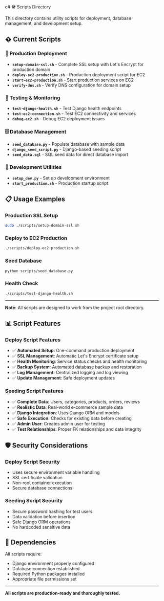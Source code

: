 c# 🛠️ Scripts Directory

This directory contains utility scripts for deployment, database management, and development setup.

## � Current Scripts

### 🚀 Production Deployment
- **`setup-domain-ssl.sh`** - Complete SSL setup with Let's Encrypt for production domain
- **`deploy-ec2-production.sh`** - Production deployment script for EC2
- **`start-ec2-production.sh`** - Start production services on EC2
- **`verify-dns.sh`** - Verify DNS configuration for domain setup

### 🧪 Testing & Monitoring  
- **`test-django-health.sh`** - Test Django health endpoints
- **`test-ec2-connection.sh`** - Test EC2 connectivity and services
- **`debug-ec2.sh`** - Debug EC2 deployment issues

### 🗄️ Database Management
- **`seed_database.py`** - Populate database with sample data
- **`django_seed_script.py`** - Django-based seeding script
- **`seed_data.sql`** - SQL seed data for direct database import

### 🔧 Development Utilities
- **`setup_dev.py`** - Set up development environment
- **`start_production.sh`** - Production startup script

## 📋 Usage Examples

### Production SSL Setup
```bash
sudo ./scripts/setup-domain-ssl.sh
```

### Deploy to EC2 Production
```bash
./scripts/deploy-ec2-production.sh
```

### Seed Database
```bash
python scripts/seed_database.py
```

### Health Check
```bash
./scripts/test-django-health.sh
```

---

**Note:** All scripts are designed to work from the project root directory.

## 📊 Script Features

### Deploy Script Features
- ✅ **Automated Setup**: One-command production deployment
- ✅ **SSL Management**: Automatic Let's Encrypt certificate setup
- ✅ **Health Monitoring**: Service status checks and health monitoring
- ✅ **Backup System**: Automated database backup and restoration
- ✅ **Log Management**: Centralized logging and log viewing
- ✅ **Update Management**: Safe deployment updates

### Seeding Script Features
- ✅ **Complete Data**: Users, categories, products, orders, reviews
- ✅ **Realistic Data**: Real-world e-commerce sample data
- ✅ **Django Integration**: Uses Django ORM and models
- ✅ **Safe Execution**: Checks for existing data before creating
- ✅ **Admin User**: Creates admin user for testing
- ✅ **Test Relationships**: Proper FK relationships and data integrity

## 🛡️ Security Considerations

### Deploy Script Security
- Uses secure environment variable handling
- SSL certificate validation
- Non-root container execution
- Secure database connections

### Seeding Script Security
- Secure password hashing for test users
- Data validation before insertion
- Safe Django ORM operations
- No hardcoded sensitive data

## 📖 Dependencies

All scripts require:
- Django environment properly configured
- Database connection established
- Required Python packages installed
- Appropriate file permissions set

---

**All scripts are production-ready and thoroughly tested.**
